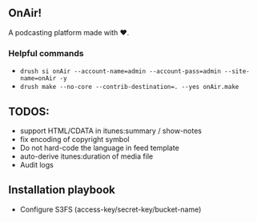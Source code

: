 ## OnAir!
A podcasting platform made with ♥.

### Helpful commands
  - `drush si onAir --account-name=admin --account-pass=admin --site-name=onAir -y`
  - `drush make --no-core --contrib-destination=. --yes onAir.make`

## TODOS:
  - support HTML/CDATA in itunes:summary / show-notes
  - fix encoding of copyright symbol
  - Do not hard-code the language in feed template
  - auto-derive itunes:duration of media file
  - Audit logs

## Installation playbook
- Configure S3FS (access-key/secret-key/bucket-name)

